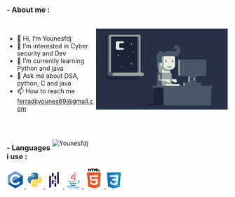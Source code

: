<h3>- About me :</h3>
<br/>
<img alt="Night Coding" src="https://raw.githubusercontent.com/AVS1508/AVS1508/master/assets/Night-Coding.gif" align='right'/>

- 👋 Hi, I’m Younesfdj
- 👀 I’m interested in Cyber security and Dev
- 🌱 I’m currently learning Python and java
- 💭 Ask me about DSA, python, C and java
- 📫 How to reach me ferradjiyounes69@gmail.com 
<br/>
<br/>
<p><img align="right" width=400px src="https://github-readme-stats.vercel.app/api/top-langs/?username=Younesfdj&layout=compact" alt="Younesfdj" /></p>
<h3>- Languages i use :</h3>
<a href="https://www.cprogramming.com/" target="_blank" rel="noreferrer"> <img src="https://raw.githubusercontent.com/devicons/devicon/master/icons/c/c-original.svg" alt="c" width="40" height="40"/> </a> <a href="https://www.python.org" target="_blank" rel="noreferrer"> <img src="https://raw.githubusercontent.com/devicons/devicon/master/icons/python/python-original.svg" alt="python" width="40" height="40"/> </a> <a href="https://pandas.pydata.org/" target="_blank" rel="noreferrer"> <img src="https://raw.githubusercontent.com/devicons/devicon/2ae2a900d2f041da66e950e4d48052658d850630/icons/pandas/pandas-original.svg" alt="pandas" width="40" height="40"/> </a> <a href="https://www.java.com/fr/" target="_blank" rel="noreferrer"> <img src="https://github.com/devicons/devicon/blob/master/icons/java/java-original.svg" alt="java" width="40" height="40"/> </a> <a href="https://www.w3.org/html/" target="_blank" rel="noreferrer"> <img src="https://raw.githubusercontent.com/devicons/devicon/master/icons/html5/html5-original-wordmark.svg" alt="html5" width="46" height="46"/> </a> <a href="https://www.w3.org/Style/CSS/Overview.en.html" target="_blank" rel="noreferrer"> <img src="https://github.com/devicons/devicon/blob/master/icons/css3/css3-original.svg" alt="css3" width="37" height="37"/> </a> 

<!-- GET ICONS FROM HERE https://github.com/devicons/devicon/tree/master/icons -->

